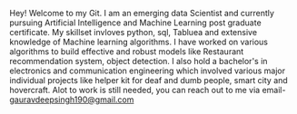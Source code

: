 Hey! Welcome to my Git. I am an emerging data Scientist and currently pursuing Artificial Intelligence and Machine Learning post graduate certificate.
My skillset invloves python, sql, Tabluea and extensive knowledge of Machine learning algorithms. I have worked on various algorithms to build effective and robust models like Restaurant recommendation system, object detection. 
I also hold a bachelor's in electronics and communication engineering which involved various major individual projects like helper kit for deaf and dumb people, smart city and hovercraft. 
Alot to work is still needed, you can reach out to me via email- gauravdeepsingh190@gmail.com
